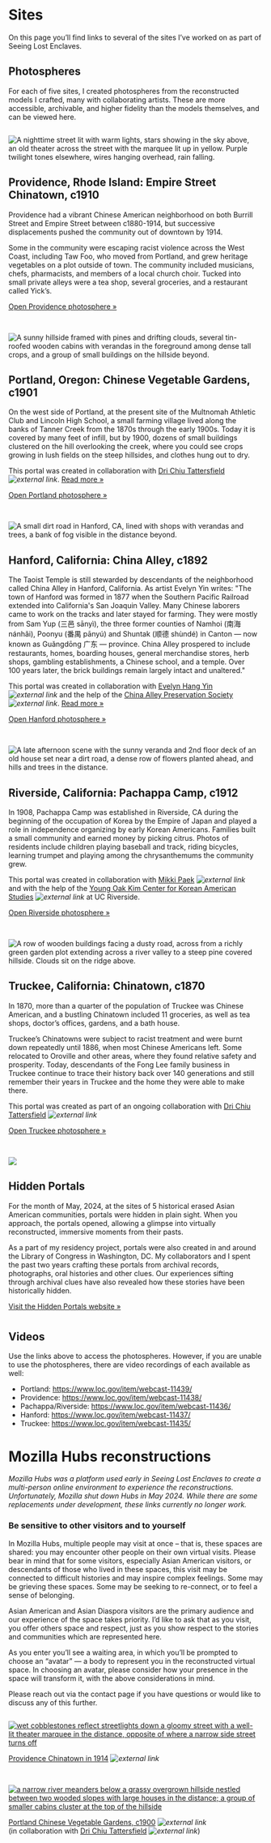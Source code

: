 # Sites

On this page you’ll find links to several of the sites I’ve worked on as part of Seeing Lost Enclaves. 

## Photospheres

For each of five sites, I created photospheres from the reconstructed models I crafted, many with collaborating artists. These are more accessible, archivable, and higher fidelity than the models themselves, and can be viewed here.

<div class="fl">
<div class="item">

![A nighttime street lit with warm lights, stars showing in the sky above, an old theater across the street with the marquee lit up in yellow. Purple twilight tones elsewhere, wires hanging overhead, rain falling.](/portals/sites/portal-providence-thumb.jpg)

## Providence, Rhode Island: Empire Street Chinatown, c1910

Providence had a vibrant Chinese American neighborhood on both Burrill Street and Empire Street between c1880-1914, but successive displacements pushed the community out of downtown by 1914.

Some in the community were escaping racist violence across the West Coast, including Taw Foo, who moved from Portland, and grew heritage vegetables on a plot outside of town. The community included musicians, chefs, pharmacists, and members of a local church choir. Tucked into small private alleys were a tea shop, several groceries, and a restaurant called Yick’s.

[Open Providence photosphere &raquo;](https://libraryofcongress.github.io/seeing-lost-enclaves/portals/viewer.html?url=spheres/providence.jpg)

</div>

<div class="item">

![A sunny hillside framed with pines and drifting clouds, several tin-roofed wooden cabins with verandas in the foreground among dense tall crops, and a group of small buildings on the hillside beyond.](/portals/sites/portal-portland-thumb.jpg)

## Portland, Oregon: Chinese Vegetable Gardens, c1901

On the west side of Portland, at the present site of the Multnomah Athletic Club and Lincoln High School, a small farming village lived along the banks of Tanner Creek from the 1870s through the early 1900s. Today it is covered by many feet of infill, but by 1900, dozens of small buildings clustered on the hill overlooking the creek, where you could see crops growing in lush fields on the steep hillsides, and clothes hung out to dry.

This portal was created in collaboration with [Dri Chiu Tattersfield](https://hellodri.itch.io/) *![external link](../images/external-link.gif)*. [Read more &raquo;](https://blogs.loc.gov/thesignal/2023/05/relational-reconstruction-of-the-portland-chinese-vegetable-gardens/)

[Open Portland photosphere &raquo;](https://libraryofcongress.github.io/seeing-lost-enclaves/portals/viewer.html?url=spheres/portland.jpg)

</div>

<div class="item">

![A small dirt road in Hanford, CA, lined with shops with verandas and trees, a bank of fog visible in the distance beyond.](/portals/sites/portal-hanford-thumb.jpg)

## Hanford, California: China Alley, c1892

The Taoist Temple is still stewarded by descendants of the neighborhood called China Alley in Hanford, California. As artist Evelyn Yin writes: "The town of Hanford was formed in 1877 when the Southern Pacific Railroad extended into California's San Joaquin Valley. Many Chinese laborers came to work on the tracks and later stayed for farming. They were mostly from Sam Yup (三邑 sānyì), the three former counties of Namhoi (南海 nánhǎi), Poonyu (番禺 pānyú) and Shuntak (顺德 shùndé) in Canton — now known as Guǎngdōng 广东 — province. China Alley prospered to include restaurants, homes, boarding houses, general merchandise stores, herb shops, gambling establishments, a Chinese school, and a temple. Over 100 years later, the brick buildings remain largely intact and unaltered."

This portal was created in collaboration with [Evelyn Hang Yin](https://www.evelynyin.com/) *![external link](../images/external-link.gif)* and the help of the [China Alley Preservation Society](https://chinaalley.com/) *![external link](../images/external-link.gif)*. [Read more &raquo;](https://blogs.loc.gov/thesignal/2024/03/relational-reconstruction-of-hanford-cas-china-alley-with-artist-evelyn-hang-yin/?loclr=eadpb)

[Open Hanford photosphere &raquo;](https://libraryofcongress.github.io/seeing-lost-enclaves/portals/viewer.html?url=spheres/hanford.jpg)

</div>

<div class="item">

![A late afternoon scene with the sunny veranda and 2nd floor deck of an old house set near a dirt road, a dense row of flowers planted ahead, and hills and trees in the distance.](/portals/sites/portal-riverside-thumb.jpg)

## Riverside, California: Pachappa Camp, c1912

In 1908, Pachappa Camp was established in Riverside, CA during the beginning of the occupation of Korea by the Empire of Japan and played a role in independence organizing by early Korean Americans. Families built a small community and earned money by picking citrus. Photos of residents include children playing baseball and track, riding bicycles, learning trumpet and playing among the chrysanthemums the community grew.

This portal was created in collaboration with [Mikki Paek](https://www.mmmikkalous.com/) *![external link](../images/external-link.gif)* and with the help of the [Young Oak Kim Center for Korean American Studies](https://yokcenter.ucr.edu/) *![external link](../images/external-link.gif)* at UC Riverside.

[Open Riverside photosphere &raquo;](https://libraryofcongress.github.io/seeing-lost-enclaves/portals/viewer.html?url=spheres/riverside.jpg)

</div>

<div class="item">

![A row of wooden buildings facing a dusty road, across from a richly green garden plot extending across a river valley to a steep pine covered hillside. Clouds sit on the ridge above.](/portals/sites/portal-truckee-thumb.jpg)

## Truckee, California: Chinatown, c1870

In 1870, more than a quarter of the population of Truckee was Chinese American, and a bustling Chinatown included 11 groceries, as well as tea shops, doctor’s offices, gardens, and a bath house.

Truckee’s Chinatowns were subject to racist treatment and were burnt down repeatedly until 1886, when most Chinese Americans left. Some relocated to Oroville and other areas, where they found relative safety and prosperity. Today, descendants of the Fong Lee family business in Truckee continue to trace their history back over 140 generations and still remember their years in Truckee and the home they were able to make there.

This portal was created as part of an ongoing collaboration with [Dri Chiu Tattersfield](https://hellodri.itch.io/) *![external link](../images/external-link.gif)*

[Open Truckee photosphere &raquo;](https://libraryofcongress.github.io/seeing-lost-enclaves/portals/viewer.html?url=spheres/truckee.jpg)

</div>

<div class="item">

![](/images/hidden-portals.png)

## Hidden Portals

For the month of May, 2024, at the sites of 5 historical erased Asian American communities, portals were hidden in plain sight. When you approach, the portals opened, allowing a glimpse into virtually reconstructed, immersive moments from their pasts.

As a part of my residency project, portals were also created in and around the Library of Congress in Washington, DC. My collaborators and I spent the past two years crafting these portals from archival records, photographs, oral histories and other clues. Our experiences sifting through archival clues have also revealed how these stories have been historically hidden.

[Visit the Hidden Portals website &raquo;](https://libraryofcongress.github.io/seeing-lost-enclaves/portals/)

</div>

</div>

## Videos

Use the links above to access the photospheres. However, if you are unable to use the photospheres, there are video recordings of each available as well:

* Portland: https://www.loc.gov/item/webcast-11439/
* Providence: https://www.loc.gov/item/webcast-11438/
* Pachappa/Riverside: https://www.loc.gov/item/webcast-11436/
* Hanford: https://www.loc.gov/item/webcast-11437/
* Truckee: https://www.loc.gov/item/webcast-11435/

<style>

.md-pages a {
  color: #222;
}

.fl {
  display: flex;
  flex-wrap: wrap;
  gap: 20px;
}

.fl > .item {
  flex: 1 1 300px;
}

.item {
  padding-right: 10px;
}

.item p {
  margin-bottom: 10px;
}
</style>



# Mozilla Hubs reconstructions

_Mozilla Hubs was a platform used early in Seeing Lost Enclaves to create a multi-person online environment to experience the reconstructions. Unfortunately, Mozilla shut down Hubs in May 2024. While there are some replacements under development, these links currently no longer work._

### Be sensitive to other visitors and to yourself

In Mozilla Hubs, multiple people may visit at once – that is, these spaces are shared: you may encounter other people on their own virtual visits. Please bear in mind that for some visitors, especially Asian American visitors, or descendants of those who lived in these spaces, this visit may be connected to difficult histories and may inspire complex feelings. Some may be grieving these spaces. Some may be seeking to re-connect, or to feel a sense of belonging. 

Asian American and Asian Diaspora visitors are the primary audience and our experience of the space takes priority. I’d like to ask that as you visit, you offer others space and respect, just as you show respect to the stories and communities which are represented here. 

As you enter you’ll see a waiting area, in which you’ll be prompted to choose an “avatar” — a body to represent you in the reconstructed virtual space. In choosing an avatar, please consider how your presence in the space will transform it, with the above considerations in mind. 

Please reach out via the contact page if you have questions or would like to discuss any of this further. 

<div class="fl">

<div class="item">

[![wet cobblestones reflect streetlights down a gloomy street with a well-lit theater marquee in the distance, opposite of where a narrow side street turns off](images/providence.jpg)](https://hubs.mozilla.com/4UjiDyv/seeing-providence-chinatown-1914-sep-13-23#Theater)

[Providence Chinatown in 1914](https://hubs.mozilla.com/4UjiDyv/seeing-providence-chinatown-1914-sep-13-23#Theater) *![external link](../images/external-link.gif)*

</div>


<div class="item">

[![a narrow river meanders below a grassy overgrown hillside nestled between two wooded slopes with large houses in the distance; a group of smaller cabins cluster at the top of the hillside](images/portland.jpg)](https://hubs.mozilla.com/EVBFqvG/portland-chinese-vegetable-gardens-sept-23#Grove)

[Portland Chinese Vegetable Gardens, c1900](https://hubs.mozilla.com/EVBFqvG/portland-chinese-vegetable-gardens-sept-23#Grove) *![external link](../images/external-link.gif)*
<br />
(in collaboration with [Dri Chiu Tattersfield](https://hellodri.itch.io/) *![external link](../images/external-link.gif)*)

</div>
</div>

